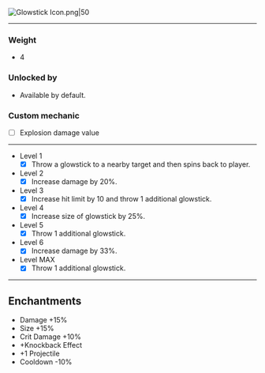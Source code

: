 ![Glowstick Icon.png|50](https://holocure.wiki.gg/images/c/c1/Glowstick_Icon.png)

---
### Weight
- 4
### Unlocked by
- Available by default.
### Custom mechanic
- [ ] Explosion damage value
---
- Level 1
	- [x] Throw a glowstick to a nearby target and then spins back to player.
- Level 2
	- [x] Increase damage by 20%.
- Level 3
	- [x] Increase hit limit by 10 and throw 1 additional glowstick.
- Level 4
	- [x] Increase size of glowstick by 25%.
- Level 5
	- [x] Throw 1 additional glowstick.
- Level 6
	- [x] Increase damage by 33%.
- Level MAX
	- [x] Throw 1 additional glowstick.
---
## Enchantments
- Damage +15%
- Size +15%
- Crit Damage +10%
- +Knockback Effect
- +1 Projectile
- Cooldown -10%